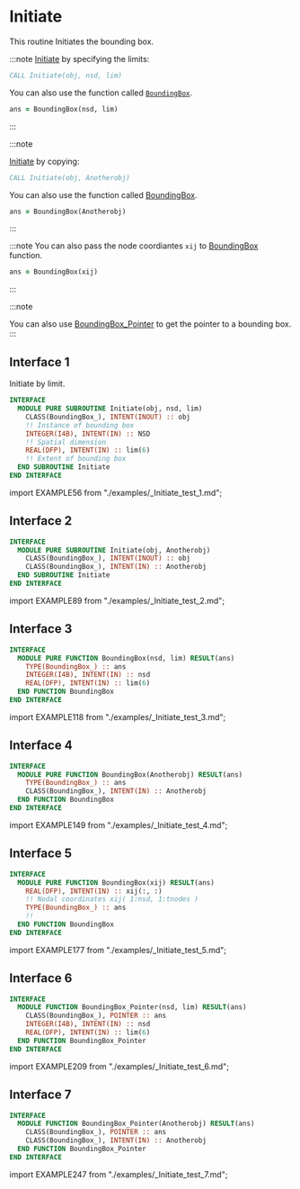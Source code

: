 # Initiate

<!-- markdownlint-disable MD033 MD013-->

This routine Initiates the bounding box.

:::note
[Initiate](#interface-1) by specifying the limits:

```fortran
CALL Initiate(obj, nsd, lim)
```

You can also use the function called [`BoundingBox`](#interface-3).

```fortran
ans = BoundingBox(nsd, lim)
```

:::

:::note

[Initiate](#interface-2) by copying:

```fortran
CALL Initiate(obj, Anotherobj)
```

You can also use the function called [BoundingBox](#interface-4).

```fortran
ans = BoundingBox(Anotherobj)
```

:::

:::note
You can also pass the node coordiantes `xij` to [BoundingBox](#interface-5) function.

```fortran
ans = BoundingBox(xij)
```

:::

:::note

You can also use [BoundingBox_Pointer](#interface-6) to get the pointer to a bounding box.
:::

## Interface 1

Initiate by limit.

<Tabs>
<TabItem value="interface" label="Interface" default>

```fortran
INTERFACE
  MODULE PURE SUBROUTINE Initiate(obj, nsd, lim)
    CLASS(BoundingBox_), INTENT(INOUT) :: obj
    !! Instance of bounding box
    INTEGER(I4B), INTENT(IN) :: NSD
    !! Spatial dimension
    REAL(DFP), INTENT(IN) :: lim(6)
    !! Extent of bounding box
  END SUBROUTINE Initiate
END INTERFACE
```

</TabItem>

<TabItem value="example" label="example">

import EXAMPLE56 from "./examples/_Initiate_test_1.md";

<EXAMPLE56 />

</TabItem>

<TabItem value="close" label="↢ close">

</TabItem>
</Tabs>

## Interface 2

<Tabs>
<TabItem value="interface" label="Interface" default>

```fortran
INTERFACE
  MODULE PURE SUBROUTINE Initiate(obj, Anotherobj)
    CLASS(BoundingBox_), INTENT(INOUT) :: obj
    CLASS(BoundingBox_), INTENT(IN) :: Anotherobj
  END SUBROUTINE Initiate
END INTERFACE
```

</TabItem>

<TabItem value="example" label="example">

import EXAMPLE89 from "./examples/_Initiate_test_2.md";

<EXAMPLE89 />

</TabItem>

<TabItem value="close" label="↢ close">

</TabItem>
</Tabs>

## Interface 3

<Tabs>
<TabItem value="interface" label="Interface" default>

```fortran
INTERFACE
  MODULE PURE FUNCTION BoundingBox(nsd, lim) RESULT(ans)
    TYPE(BoundingBox_) :: ans
    INTEGER(I4B), INTENT(IN) :: nsd
    REAL(DFP), INTENT(IN) :: lim(6)
  END FUNCTION BoundingBox
END INTERFACE
```

</TabItem>

<TabItem value="example" label="example">

import EXAMPLE118 from "./examples/_Initiate_test_3.md";

<EXAMPLE118 />

</TabItem>

<TabItem value="close" label="↢ close">

</TabItem>
</Tabs>

## Interface 4

<Tabs>
<TabItem value="interface" label="Interface" default>

```fortran
INTERFACE
  MODULE PURE FUNCTION BoundingBox(Anotherobj) RESULT(ans)
    TYPE(BoundingBox_) :: ans
    CLASS(BoundingBox_), INTENT(IN) :: Anotherobj
  END FUNCTION BoundingBox
END INTERFACE
```

</TabItem>

<TabItem value="example" label="example">

import EXAMPLE149 from "./examples/_Initiate_test_4.md";

<EXAMPLE149 />

</TabItem>

<TabItem value="close" label="↢ close">

</TabItem>
</Tabs>

## Interface 5

<Tabs>
<TabItem value="interface" label="Interface" default>

```fortran
INTERFACE
  MODULE PURE FUNCTION BoundingBox(xij) RESULT(ans)
    REAL(DFP), INTENT(IN) :: xij(:, :)
    !! Nodal coordinates xij( 1:nsd, 1:tnodes )
    TYPE(BoundingBox_) :: ans
    !!
  END FUNCTION BoundingBox
END INTERFACE
```

</TabItem>

<TabItem value="example" label="example">

import EXAMPLE177 from "./examples/_Initiate_test_5.md";

<EXAMPLE177 />

</TabItem>

<TabItem value="close" label="↢ close">

</TabItem>
</Tabs>

## Interface 6

<Tabs>
<TabItem value="interface" label="Interface" default>

```fortran
INTERFACE
  MODULE FUNCTION BoundingBox_Pointer(nsd, lim) RESULT(ans)
    CLASS(BoundingBox_), POINTER :: ans
    INTEGER(I4B), INTENT(IN) :: nsd
    REAL(DFP), INTENT(IN) :: lim(6)
  END FUNCTION BoundingBox_Pointer
END INTERFACE
```

</TabItem>

<TabItem value="example" label="example">

import EXAMPLE209 from "./examples/_Initiate_test_6.md";

<EXAMPLE209 />

</TabItem>

<TabItem value="close" label="↢ close">

</TabItem>
</Tabs>

## Interface 7

<Tabs>
<TabItem value="interface" label="Interface" default>

```fortran
INTERFACE
  MODULE FUNCTION BoundingBox_Pointer(Anotherobj) RESULT(ans)
    CLASS(BoundingBox_), POINTER :: ans
    CLASS(BoundingBox_), INTENT(IN) :: Anotherobj
  END FUNCTION BoundingBox_Pointer
END INTERFACE
```

</TabItem>

<TabItem value="example" label="example">

import EXAMPLE247 from "./examples/_Initiate_test_7.md";

<EXAMPLE247 />

</TabItem>

<TabItem value="close" label="↢ close">

</TabItem>
</Tabs>
